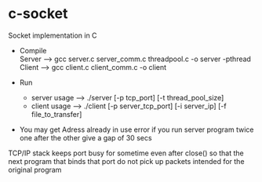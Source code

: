# c-socket
Socket implementation in C

* Compile	
Server	--> gcc server.c server_comm.c threadpool.c -o server -pthread
Client	--> gcc client.c client_comm.c -o client

* Run
	* server usage --> ./server [-p tcp_port] [-t thread_pool_size]
	* client usage --> ./client [-p server_tcp_port] [-i server_ip] [-f file_to_transfer]

* You may get Adress already in use error if you run server program twice one after the other give a gap of 30 secs

TCP/IP stack keeps port busy for sometime even after close() so that the next  program that binds that port do not pick up packets intended for the original program
